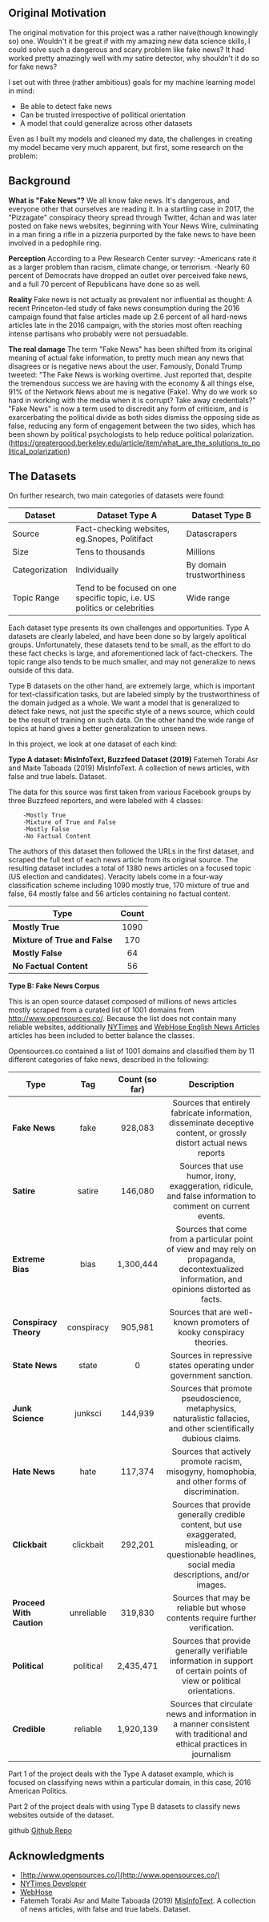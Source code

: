 ## Original Motivation 
  The original motivation for this project was a rather naive(though knowingly so) one. Wouldn't it be great if with my amazing new data science skills, I could solve such a dangerous and scary problem like fake news? It had worked pretty amazingly well with my satire detector, why shouldn't it do so for fake news? 
  
  I set out with three (rather ambitious) goals for my machine learning model in mind:
  - Be able to detect fake news
  - Can be trusted irrespective of pollitical orientation
  - A model that could generalize across other datasets
  
  Even as I built my models and cleaned my data, the challenges in creating my model became very much apparent, but first, some research on the problem:
  
 ## Background 
  
  **What is "Fake News"?**
  We all know fake news. It's dangerous, and everyone other that ourselves are reading it. In a startling case in 2017, the "Pizzagate" conspiracy theory spread through Twitter, 4chan and was later posted on fake news websites, beginning with Your News Wire, culminating in a man firing a rifle in a pizzeria purported by the fake news to have been involved in a pedophile ring.

   **Perception**
   According to a Pew Research Center survey:
   -Americans rate it as a larger problem than racism, climate change, or terrorism.
   -Nearly 60 percent of Democrats have dropped an outlet over perceived fake news, and a full 70 percent of Republicans have done so as well.

   **Reality**
   Fake news is not actually as prevalent nor influential as thought: A recent Princeton-led study of fake news consumption during the 2016 campaign found that false articles made up 2.6 percent of all hard-news articles late in the 2016 campaign, with the stories most often reaching intense partisans who probably were not persuadable.

  **The real damage**
    The term "Fake News" has been shifted from its original meaning of actual fake information, to pretty much mean any news that disagrees or is negative news about the user. Famously, Donald Trump tweeted:
    "The Fake News is working overtime. Just reported that, despite the tremendous success we are having with the economy & all things else, 91% of the Network News about me is negative (Fake). Why do we work so hard in working with the media when it is corrupt? Take away credentials?"
    "Fake News" is now a term used to discredit any form of criticism, and is exarcerbating the political divide as both sides dismiss the opposing side as false, reducing any form of engagement between the two sides, which has been shown by political psychologists to help reduce political polarization. (https://greatergood.berkeley.edu/article/item/what_are_the_solutions_to_political_polarization)

## The Datasets 

On further research, two main categories of datasets were found:

|Dataset|Dataset Type A|Dataset Type B|
|--|--|--|
|Source|Fact-checking websites, eg.Snopes, Politifact|Datascrapers|
|Size|Tens to thousands|Millions|
|Categorization|Individually|By domain trustworthiness|
|Topic Range|Tend to be focused on one specific topic, i.e. US politics or celebrities|Wide range|


Each dataset type presents its own challenges and opportunities. Type A datasets are clearly labeled, and have been done so by largely apolitical groups. Unfortunately, these datasets tend to be small, as the effort to do these fact checks is large, and aforementioned lack of fact-checkers. The topic range also tends to be much smaller, and may not generalize to news outside of this data.

Type B datasets on the other hand, are extremely large, which is important for text-classification tasks, but are labeled simply by the trustworthiness of the domain judged as a whole. We want a model that is generalized to detect fake news, not just the specific style of a news source, which could be the result of training on such data. On the other hand the wide range of topics at hand gives a better generalization to unseen news.

In this project, we look at one dataset of each kind:

**Type A dataset: MisInfoText, Buzzfeed Dataset (2019)**
    Fatemeh Torabi Asr and Maite Taboada (2019) MisInfoText. A collection of news articles, with false and true labels. Dataset.

The data for this source was first taken from various Facebook groups by three Buzzfeed reporters, and were labeled with 4 classes:

        -Mostly True
        -Mixture of True and False
        -Mostly False
        -No Factual Content

The authors of this dataset then followed the URLs in the first dataset, and scraped the full text of each news article from its original source. The resulting dataset includes a total of 1380 news articles on a focused topic (US election and candidates). Veracity labels come in a four-way classification scheme including 1090 mostly true, 170 mixture of true and false, 64 mostly false and 56 articles containing no factual content.

| Type | Count |
| ------------- |:-------------:|
| **Mostly True** | 1090|
| **Mixture of True and False** |  170 |
| **Mostly False** |  64|
| **No Factual Content** |  56 |

**Type B: Fake News Corpus**

This is an open source dataset composed of millions of news articles mostly scraped from a curated list of 1001 domains from http://www.opensources.co/. Because the list does not contain many reliable websites, additionally [NYTimes](https://developer.nytimes.com/) and [WebHose English News Articles](https://webhose.io/datasets) articles has been included to better balance the classes.

Opensources.co contained a list of 1001 domains and classified them by 11 different categories of fake news, described in the following:

| Type | Tag | Count (so far) | Description|
| ------------- |:-------------:|:-------------:|:-------------:|
| **Fake News** | fake | 928,083 | Sources that entirely fabricate information, disseminate deceptive content, or grossly distort actual news reports |
| **Satire** | satire | 146,080 | Sources that use humor, irony, exaggeration, ridicule, and false information to comment on current events. |
| **Extreme Bias** | bias | 1,300,444 | Sources that come from a particular point of view and may rely on propaganda, decontextualized information, and opinions distorted as facts. |
| **Conspiracy Theory** | conspiracy | 905,981 | Sources that are well-known promoters of kooky conspiracy theories. |
| **State News** | state | 0 | Sources in repressive states operating under government sanction. |
| **Junk Science** | junksci | 144,939 | Sources that promote pseudoscience, metaphysics, naturalistic fallacies, and other scientifically dubious claims. |
| **Hate News** | hate | 117,374 | Sources that actively promote racism, misogyny, homophobia, and other forms of discrimination. |
| **Clickbait** | clickbait | 292,201 | Sources that provide generally credible content, but use exaggerated, misleading, or questionable headlines, social media descriptions, and/or images. |
| **Proceed With Caution** | unreliable | 319,830 | Sources that may be reliable but whose contents require further verification. |
| **Political** | political | 2,435,471 | Sources that provide generally verifiable information in support of certain points of view or political orientations. |
| **Credible** | reliable | 1,920,139 | Sources that circulate news and information in a manner consistent with traditional and ethical practices in journalism |

Part 1 of the project deals with the Type A dataset example, which is focused on classifying news within a particular domain, in this case, 2016 American Politics.

Part 2 of the project deals with using Type B datasets to classify news websites outside of the dataset.


github
[Github Repo](https://github.com/tynlong/FakeNewsClassification.git)
## Acknowledgments
- [http://www.opensources.co/](http://www.opensources.co/)
- [NYTimes Developer](https://developer.nytimes.com/)
- [WebHose](https://webhose.io/datasets)
- Fatemeh Torabi Asr and Maite Taboada (2019) [MisInfoText](https://github.com/sfu-discourse-lab/MisInfoText). A collection of news articles, with false and true labels. Dataset.

